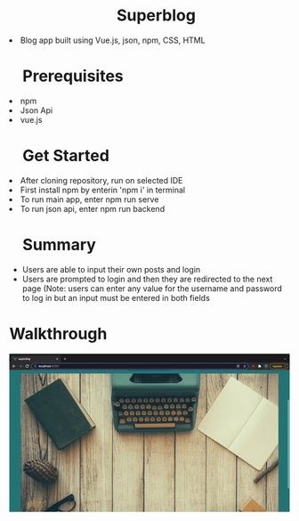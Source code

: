 <ul> <h1 style = "text-align:center"> Superblog </h1> </ul>
<li> Blog app built using Vue.js, json, npm, CSS, HTML </li>


<ul> <h1> Prerequisites </h1> </ul>
<li> npm </li>
<li> Json Api </li>
<li> vue.js </li>

<ul> <h1> Get Started </h1> </ul> 
<li> After cloning repository, run on selected IDE   </li>
<li> First install npm by enterin 'npm i' in terminal </li>
<li> To run main app, enter npm run serve </li>
<li> To run json api, enter npm run backend </li>

</ul>

<ul> <h1> Summary  </h1>
  <li> Users are able to input their own posts and login </li>
  <li> Users are prompted to login and then they are redirected to the next page (Note: users can enter any value for the username and password to log in but an input must be entered in both fields </li>
  
</ul>
<h1> Walkthrough </h1>

<img src= "superblog_demonstrate.gif" width = 750> </img>
